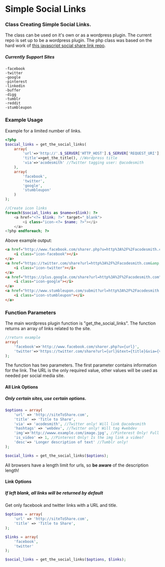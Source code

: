 # Simple Social Links
### Class Creating Simple Social Links.

The class can be used on it's own or as a wordpress plugin. The current repo is set up to be a wordpress plugin.
The php class was based on the hard work of [this javascript social share link repo](https://github.com/bradvin/social-share-urls).

##### Currently Support Sites
    -facebook
    -twitter
    -google
    -pinterest
    -linkedin
    -buffer
    -digg
    -tumblr
    -reddit
    -stumbleupon

### Example Usage
Example for a limited number of links.
```php
<?php
$social_links = get_the_social_links(
    array(
        'url'=>'http://'.$_SERVER['HTTP_HOST'].$_SERVER['REQUEST_URI'], //PHP Full URL
        'title'=>get_the_title(), //Wordpress title
        'via'=>'acodesmith' //Twitter tagging user: @acodesmith
    ),
    array(
        'facebook',
        'twitter',
        'google',
        'stumbleupon'
    )
);

//Create icon links
foreach($social_links as $name=>$link): ?>
    <a href="<?= $link; ?>" target="_blank">
        <i class="icon-<?= $name; ?>"></i>
    </a>
<?php endforeach; ?>
```
Above example output:
```html
<a href="http://www.facebook.com/sharer.php?u=http%3A%2F%2Facodesmith.com" target="_blank">
    <i class="icon-facebook"></i>
</a>
<a href="https://twitter.com/share?url=http%3A%2F%2Facodesmith.com&amp;text=Slack+Webdev+Journal&amp;via=acodesmith" target="_blank">
    <i class="icon-twitter"></i>
</a>
<a href="https://plus.google.com/share?url=http%3A%2F%2Facodesmith.com" target="_blank">
    <i class="icon-google"></i>
</a>
<a href="http://www.stumbleupon.com/submit?url=http%3A%2F%2Facodesmith.com&amp;title=Slack+Webdev+Journal" target="_blank">
    <i class="icon-stumbleupon"></i>
</a>
```


### Function Parameters
The main wordpress plugin function is "get_the_social_links". The function returns an array of links
related to the site.

```php
//return example
array(
    'facebook'=>'http://www.facebook.com/sharer.php?u={url}',
    'twitter'=>'https://twitter.com/share?url={url}&text={title}&via={via}&hashtags={hashtags}'
);
```

The function has two parameters. The first parameter contains information for the link.
The URL is the only required value, other values will be used as needed per social media site.

#### All Link Options
##### Only certain sites, use certain options.
```php
$options = array(
    'url' => 'http://siteToShare.com',
    'title' => 'Title to Share',
    'via' => 'acodesmith', //Twitter only! Will link @acodesmith
    'hashtags' => 'webdev', //Twitter only! Will tag #webdev
    'img'=>'http://wwww.example.com/image.jpg', //Pinterest Only! Full URL needed.
    'is_video' => 1, //Pinterest Only! Is the img link a video?
    'desc'=> 'Longer description of text' //Tumblr only!
);

$social_links = get_the_social_links($options);

```
All browsers have a length limit for urls, so __be aware__ of the description length!

#### Link Options
##### If left blank, all links will be returned by default
Get only facebook and twitter links with a URL and title.
```php
$options = array(
    'url' => 'http://siteToShare.com',
    'title' => 'Title to Share',
);

$links = array(
    'facebook',
    'twitter'
);

$social_links = get_the_social_links($options, $links);

```
